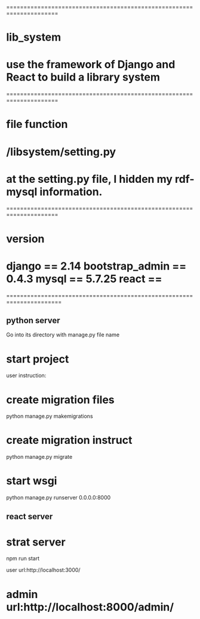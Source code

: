 =====================================================================
# lib_system
use the framework of Django and React to build a library system
=====================================================================

=====================================================================
# file function
# /libsystem/setting.py
at the setting.py file, I hidden my rdf-mysql information.
=====================================================================

=====================================================================
# version
django == 2.14
bootstrap_admin == 0.4.3
mysql == 5.7.25
react == 
======================================================================

======================================================================
## python server
Go into its directory with manage.py file name
# start project
user instruction:
# create migration files
python manage.py makemigrations
# create migration instruct
python manage.py migrate
# start wsgi
python manage.py runserver 0.0.0.0:8000

## react server
# strat server
npm run start

user url:http://localhost:3000/

admin url:http://localhost:8000/admin/
======================================================================
